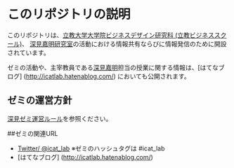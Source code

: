# このリポジトリの説明
このリポジトリは、[立教大学](http://www.rikkyo.ac.jp/)[大学院ビジネスデザイン研究科 (立教ビジネススクール)](http://www.rikkyo.ac.jp/sindaigakuin/bizsite/)、 [深見嘉明研究室](http://icat-lab.tumblr.com/)の活動における情報共有ならびに情報発信のために開設されています。

ゼミの活動や、主宰教員である[深見嘉明](http://d.hatena.ne.jp/yofukami/about)担当の授業に関する情報は、[はてなブログ] (http://icatlab.hatenablog.com/) においても公開されます。

## ゼミの運営方針
[深見ゼミ運営ルール](https://github.com/icat-lab/icat_lab/blob/master/rule.md)を参照ください。

##ゼミの関連URL
- [Twitter/ @icat_lab](https://twitter.com/icat_lab/)   ※ゼミのハッシュタグは #icat_lab 
- [はてなブログ] (http://icatlab.hatenablog.com/) 
